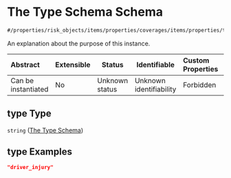 # The Type Schema Schema

```txt
#/properties/risk_objects/items/properties/coverages/items/properties/type#/properties/risk_objects/items/properties/coverages/items/properties/type
```

An explanation about the purpose of this instance.


| Abstract            | Extensible | Status         | Identifiable            | Custom Properties | Additional Properties | Access Restrictions | Defined In                                                                  |
| :------------------ | ---------- | -------------- | ----------------------- | :---------------- | --------------------- | ------------------- | --------------------------------------------------------------------------- |
| Can be instantiated | No         | Unknown status | Unknown identifiability | Forbidden         | Allowed               | none                | [quotes.schema.json\*](../../out/quotes.schema.json "open original schema") |

## type Type

`string` ([The Type Schema](quotes-properties-the-risk_objects-schema-the-items-schema-properties-the-coverages-schema-the-items-schema-properties-the-type-schema.md))

## type Examples

```json
"driver_injury"
```
